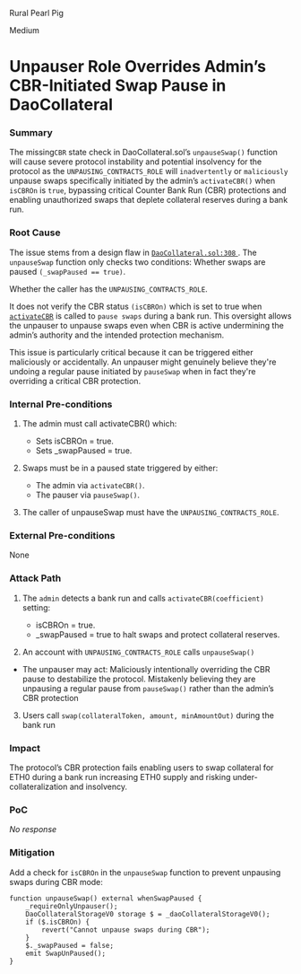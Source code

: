 Rural Pearl Pig

Medium

# Unpauser Role Overrides Admin’s CBR-Initiated Swap Pause in DaoCollateral

### Summary

 The missing`CBR` state check in DaoCollateral.sol’s `unpauseSwap()` function will cause severe protocol instability and potential insolvency for the protocol as the `UNPAUSING_CONTRACTS_ROLE` will `inadvertently` or `maliciously` unpause swaps specifically initiated by the admin’s `activateCBR()` when `isCBROn` is `true`, bypassing critical Counter Bank Run (CBR) protections and enabling unauthorized swaps that deplete collateral reserves during a bank run.



### Root Cause

The issue stems from a design flaw in [`DaoCollateral.sol:308` ](https://github.com/sherlock-audit/2025-05-usual-eth0/blob/main/eth0-protocol/src/daoCollateral/DaoCollateral.sol#L308).  The `unpauseSwap` function only checks two conditions:
Whether swaps are paused `(_swapPaused == true)`.

Whether the caller has the `UNPAUSING_CONTRACTS_ROLE`.

It does not verify the CBR status `(isCBROn)` which is set to true when [`activateCBR`](https://github.com/sherlock-audit/2025-05-usual-eth0/blob/main/eth0-protocol/src/daoCollateral/DaoCollateral.sol#L247) is called to `pause swaps` during a bank run. This oversight allows the unpauser to unpause swaps even when CBR is active undermining the admin’s authority and the intended protection mechanism.

This issue is particularly critical because it can be triggered either maliciously or accidentally. An unpauser might genuinely believe they're undoing a regular pause initiated by `pauseSwap`  when in fact they're overriding a critical CBR protection.



### Internal Pre-conditions

1. The admin must call activateCBR() which:

      - Sets isCBROn = true.
      - Sets _swapPaused = true.
      
2. Swaps must be in a paused state triggered by either:

      - The admin via `activateCBR()`.
      - The pauser via `pauseSwap()`.

3. The caller of unpauseSwap must have the `UNPAUSING_CONTRACTS_ROLE`.



### External Pre-conditions

None

### Attack Path

1. The `admin` detects a bank run and calls `activateCBR(coefficient)` setting:

      - isCBROn = true.
      - _swapPaused = true to halt swaps and protect collateral reserves.
2. An account with `UNPAUSING_CONTRACTS_ROLE` calls `unpauseSwap()`

-    The unpauser may act:
     Maliciously intentionally overriding the CBR pause to destabilize the protocol.
     Mistakenly believing they are unpausing a regular pause from `pauseSwap()` rather than the admin’s CBR          protection

3. Users call `swap(collateralToken, amount, minAmountOut)` during the bank run






### Impact

The protocol’s CBR protection fails enabling users to swap collateral for ETH0 during a bank run increasing ETH0 supply and risking under-collateralization and insolvency.







### PoC

_No response_

### Mitigation

Add a check for `isCBROn` in the `unpauseSwap` function to prevent unpausing swaps during CBR mode:

```solidity
function unpauseSwap() external whenSwapPaused {
    _requireOnlyUnpauser();
    DaoCollateralStorageV0 storage $ = _daoCollateralStorageV0();
    if ($.isCBROn) {
        revert("Cannot unpause swaps during CBR");
    }
    $._swapPaused = false;
    emit SwapUnPaused();
}
```
